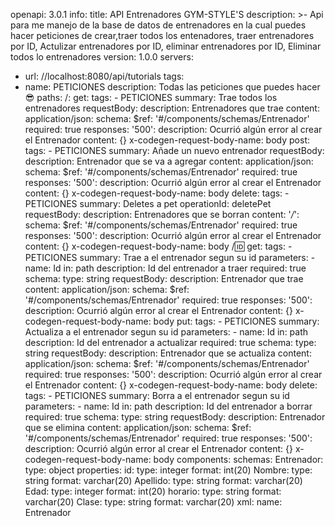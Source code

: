 openapi: 3.0.1
info:
  title: API Entrenadores GYM-STYLE'S
  description: >-
    Api para me manejo de la base de datos de entrenadores en la cual puedes
    hacer peticiones de crear,traer todos los entenadores, traer entrenadores
    por ID, Actulizar entrenadores por ID, eliminar entrenadores por ID,
    Eliminar todos lo entrenadores
  version: 1.0.0
servers:
  - url: //localhost:8080/api/tutorials
tags:
  - name: PETICIONES
    description: Todas las peticiones que puedes hacer 😎
paths:
  /:
    get:
      tags:
        - PETICIONES
      summary: Trae todos los entrenadores
      requestBody:
        description: Entrenadores que trae
        content:
          application/json:
            schema:
              $ref: '#/components/schemas/Entrenador'
        required: true
      responses:
        '500':
          description: Ocurrió algún error al crear el Entrenador
          content: {}
      x-codegen-request-body-name: body
    post:
      tags:
        - PETICIONES
      summary: Añade un nuevo entrenador
      requestBody:
        description: Entrenador que se va a agregar
        content:
          application/json:
            schema:
              $ref: '#/components/schemas/Entrenador'
        required: true
      responses:
        '500':
          description: Ocurrió algún error al crear el Entrenador
          content: {}
      x-codegen-request-body-name: body
    delete:
      tags:
        - PETICIONES
      summary: Deletes a pet
      operationId: deletePet
      requestBody:
        description: Entrenadores que se borran
        content:
          '*/*':
            schema:
              $ref: '#/components/schemas/Entrenador'
        required: true
      responses:
        '500':
          description: Ocurrió algún error al crear el Entrenador
          content: {}
      x-codegen-request-body-name: body
  /:id:
    get:
      tags:
        - PETICIONES
      summary: Trae a el entrenador segun su id
      parameters:
        - name: Id
          in: path
          description: Id del entrenador a traer
          required: true
          schema:
            type: string
      requestBody:
        description: Entrenador que trae
        content:
          application/json:
            schema:
              $ref: '#/components/schemas/Entrenador'
        required: true
      responses:
        '500':
          description: Ocurrió algún error al crear el Entrenador
          content: {}
      x-codegen-request-body-name: body
    put:
      tags:
        - PETICIONES
      summary: Actualiza a el entrenador segun su id
      parameters:
        - name: Id
          in: path
          description: Id del entrenador a actualizar
          required: true
          schema:
            type: string
      requestBody:
        description: Entrenador que se actualiza
        content:
          application/json:
            schema:
              $ref: '#/components/schemas/Entrenador'
        required: true
      responses:
        '500':
          description: Ocurrió algún error al crear el Entrenador
          content: {}
      x-codegen-request-body-name: body
    delete:
      tags:
        - PETICIONES
      summary: Borra a el entrenador segun su id
      parameters:
        - name: Id
          in: path
          description: Id del entrenador a borrar
          required: true
          schema:
            type: string
      requestBody:
        description: Entrenador que se elimina
        content:
          application/json:
            schema:
              $ref: '#/components/schemas/Entrenador'
        required: true
      responses:
        '500':
          description: Ocurrió algún error al crear el Entrenador
          content: {}
      x-codegen-request-body-name: body
components:
  schemas:
    Entrenador:
      type: object
      properties:
        id:
          type: integer
          format: int(20)
        Nombre:
          type: string
          format: varchar(20)
        Apellido:
          type: string
          format: varchar(20)
        Edad:
          type: integer
          format: int(20)
        horario:
          type: string
          format: varchar(20)
        Clase:
          type: string
          format: varchar(20)
      xml:
        name: Entrenador
 
